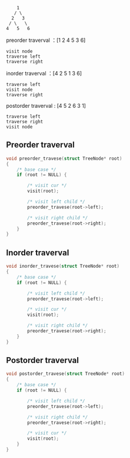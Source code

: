 ```
    1
   / \
  2   3
 / \   \
4   5   6

```

preorder traverval ：[1 2 4 5 3 6]

    visit node
    traverse left 
    traverse right

inorder traverval ：[4 2 5 1 3 6]

    traverse left 
    visit node
    traverse right

postorder traverval : [4 5 2 6 3 1]

    traverse left 
    traverse right
    visit node


## Preorder traverval

```c
void preorder_travese(struct TreeNode* root)
{
    /* base case */
    if (root != NULL) {

        /* visit cur */
        visit(root);

        /* visit left child */
        preorder_travese(root->left);

        /* visit right child */
        preorder_travese(root->right);
    } 
}

```

## Inorder traverval

```c
void inorder_travese(struct TreeNode* root)
{
    /* base case */
    if (root != NULL) {

        /* visit left child */
        preorder_travese(root->left);

        /* visit cur */
        visit(root);

        /* visit right child */
        preorder_travese(root->right);
    } 
}

```



## Postorder traverval

```c
void postorder_travese(struct TreeNode* root)
{
    /* base case */
    if (root != NULL) {

        /* visit left child */
        preorder_travese(root->left);

        /* visit right child */
        preorder_travese(root->right);

        /* visit cur */
        visit(root);
    } 
}

```